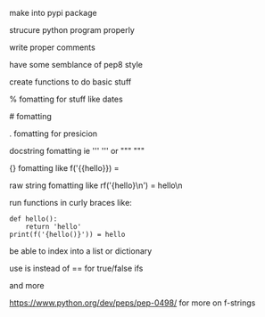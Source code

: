 make into pypi package 

strucure python program properly 

write proper comments

have some semblance of pep8 style

create functions to do basic stuff

% fomatting for stuff like dates

\# fomatting

. fomatting for presicion

docstring fomatting ie ''' ''' or """ """

{} fomatting like f('{{hello}}) = 

raw string fomatting like rf('{hello}\n') = hello\n

run functions in curly braces like:

```
def hello():
    return 'hello'
print(f('{hello()}')) = hello
```

be able to index into a list or dictionary

use is instead of == for true/false ifs

and more 

https://www.python.org/dev/peps/pep-0498/ for more on f-strings